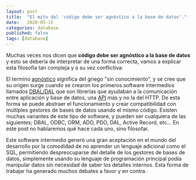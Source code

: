 ```yaml
---
layout: post
title:  "El mito del 'código debe ser agnóstico a la base de datos'."
date:   2020-05-15
categories: database
published: false
tags: [database]
---
```


Muchas veces nos dicen que **código debe ser agnóstico a la base de datos** y esto se debería de interpretar de una forma correcta, vamos a explicar esta filosofía tan compleja y a su vez conflictiva:

El termino [agnóstico](https://es.wikipedia.org/wiki/Agnosticismo) significa del griego "sin conocimiento", y se cree que su origen surge cuando se crearon los primeros software intermedios llamados [DBAL/DAL](https://en.wikipedia.org/wiki/Database_abstraction_layer) que son librerías que ayudaban a la comunicación entre aplicación y base de datos, una [API](https://en.wikipedia.org/wiki/Application_programming_interface#Libraries_and_frameworks) más y no la del HTTP. De esta forma se puede abstraer el funcionamiento y crear compatibilidad con multiples gestores de bases de datos usando el mismo código. Existen muchas variantes de este tipo de software, y pueden ser cualquiera de las siguientes; DBAL, ODBC, ORM, ADO, PDO, DAL, Active Record, etc... En este post no hablaremos qué hace cada uno, sino filosofar.

Este software intermedio generó una gran aceptación en el mundo del desarrollo por la comodidad de no aprender un lenguaje adicional como el SQL, permitiendo despreocuparse del detalle de los gestores de bases de datos, simplemente usando su lenguaje de programación principal podía manipular datos sin necesidad de saber los detalles internos. Esta forma de trabajar ha generado muchos debates a favor y en contra.
